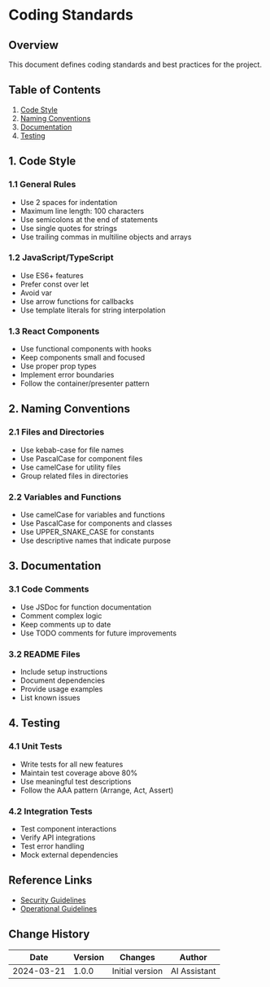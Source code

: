# Coding Standards

## Overview
This document defines coding standards and best practices for the project.

## Table of Contents
1. [Code Style](#1-code-style)
2. [Naming Conventions](#2-naming-conventions)
3. [Documentation](#3-documentation)
4. [Testing](#4-testing)

## 1. Code Style

### 1.1 General Rules
- Use 2 spaces for indentation
- Maximum line length: 100 characters
- Use semicolons at the end of statements
- Use single quotes for strings
- Use trailing commas in multiline objects and arrays

### 1.2 JavaScript/TypeScript
- Use ES6+ features
- Prefer const over let
- Avoid var
- Use arrow functions for callbacks
- Use template literals for string interpolation

### 1.3 React Components
- Use functional components with hooks
- Keep components small and focused
- Use proper prop types
- Implement error boundaries
- Follow the container/presenter pattern

## 2. Naming Conventions

### 2.1 Files and Directories
- Use kebab-case for file names
- Use PascalCase for component files
- Use camelCase for utility files
- Group related files in directories

### 2.2 Variables and Functions
- Use camelCase for variables and functions
- Use PascalCase for components and classes
- Use UPPER_SNAKE_CASE for constants
- Use descriptive names that indicate purpose

## 3. Documentation

### 3.1 Code Comments
- Use JSDoc for function documentation
- Comment complex logic
- Keep comments up to date
- Use TODO comments for future improvements

### 3.2 README Files
- Include setup instructions
- Document dependencies
- Provide usage examples
- List known issues

## 4. Testing

### 4.1 Unit Tests
- Write tests for all new features
- Maintain test coverage above 80%
- Use meaningful test descriptions
- Follow the AAA pattern (Arrange, Act, Assert)

### 4.2 Integration Tests
- Test component interactions
- Verify API integrations
- Test error handling
- Mock external dependencies

## Reference Links
- [Security Guidelines](./security-guidelines.md)
- [Operational Guidelines](./operational-guidelines.md)

## Change History
| Date | Version | Changes | Author |
|------|---------|---------|--------|
| 2024-03-21 | 1.0.0 | Initial version | AI Assistant | 